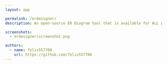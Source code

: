 ```yaml
---
layout: app

permalink: /erdesigner/
description: An open-source ER Diagram tool that is available for ALL platforms.

screenshots:
  - erdesigner/screenshot.png

authors:
  - name: felix557700
    url: https://github.com/felix557700
---
```

